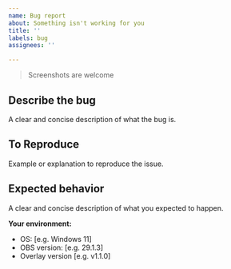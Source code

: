 ```yaml
---
name: Bug report
about: Something isn't working for you
title: ''
labels: bug
assignees: ''

---
```


> Screenshots are welcome
## Describe the bug
A clear and concise description of what the bug is.

## To Reproduce
Example or explanation to reproduce the issue.

## Expected behavior
A clear and concise description of what you expected to happen.

**Your environment:**
 - OS: [e.g. Windows 11]
 - OBS version: [e.g. 29.1.3]
 - Overlay version [e.g. v1.1.0]
